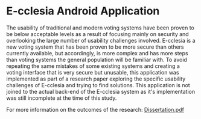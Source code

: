 ﻿# E-cclesia Android Application

The usability of traditional and modern voting systems have been proven to be below acceptable levels as a result of focusing mainly on security and overlooking the large number of usability challenges involved. E-cclesia is a new voting system that has been proven to be more secure than others currently available, but accordingly, is more complex and has more steps than voting systems the general population will be familiar with. To avoid repeating the same mistakes of some existing systems and creating a voting interface that is very secure but unusable, this application was implemented as part of a research paper exploring the specific usability challenges of E-cclesia and trying to find solutions. This application is not joined to the actual back-end of the E-cclesia system as it's implementation was still incomplete at the time of this study. 

For more information on the outcomes of the research: [Dissertation.pdf](https://github.com/Sraddheya/dissertationv3/files/12914374/Dissertation.pdf)
